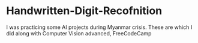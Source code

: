 # Handwritten-Digit-Recofnition
I was practicing some AI projects during Myanmar crisis. These are which I did along with Computer Vision advanced, FreeCodeCamp
